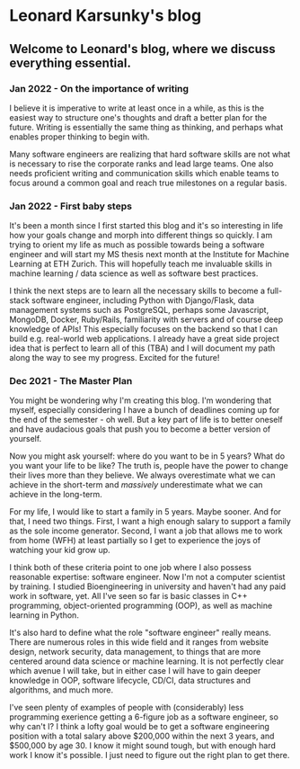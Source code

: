 # Leonard Karsunky's blog

## Welcome to Leonard's blog, where we discuss everything essential.

### Jan 2022 - On the importance of writing
I believe it is imperative to write at least once in a while, as this is the easiest way to structure one's thoughts and draft a better plan for the future. Writing is essentially the same thing as thinking, and perhaps what enables proper thinking to begin with.

Many software engineers are realizing that hard software skills are not what is necessary to rise the corporate ranks and lead large teams. One also needs proficient writing and communication skills which enable teams to focus around a common goal and reach true milestones on a regular basis.

### Jan 2022 - First baby steps

It's been a month since I first started this blog and it's so interesting in life how your goals change and morph into different things so quickly. I am trying to orient my life as much as possible towards being a software engineer and will start my MS thesis next month at the Institute for Machine Learning at ETH Zurich. This will hopefully teach me invaluable skills in machine learning / data science as well as software best practices.

I think the next steps are to learn all the necessary skills to become a full-stack software engineer, including Python with Django/Flask, data management systems such as PostgreSQL, perhaps some Javascript, MongoDB, Docker, Ruby/Rails, familiarity with servers and of course deep knowledge of APIs! This especially focuses on the backend so that I can build e.g. real-world web applications. I already have a great side project idea that is perfect to learn all of this (TBA) and I will document my path along the way to see my progress. Excited for the future!

### Dec 2021 - The Master Plan

You might be wondering why I'm creating this blog. I'm wondering that myself, especially considering I have a bunch of deadlines coming up for the end of the semester - oh well. But a key part of life is to better oneself and have audacious goals that push you to become a better version of yourself.

Now you might ask yourself: where do you want to be in 5 years? What do you want your life to be like? The truth is, people have the power to change their lives more than they believe. We always overestimate what we can achieve in the short-term and _massively_ underestimate what we can achieve in the long-term.

For my life, I would like to start a family in 5 years. Maybe sooner. And for that, I need two things. First, I want a high enough salary to support a family as the sole income generator. Second, I want a job that allows me to work from home (WFH) at least partially so I get to experience the joys of watching your kid grow up.

I think both of these criteria point to one job where I also possess reasonable expertise: software engineer. Now I'm not a computer scientist by training. I studied Bioengineering in university and haven't had any paid work in software, yet. All I've seen so far is basic classes in C++ programming, object-oriented programming (OOP), as well as machine learning in Python.

It's also hard to define what the role "software engineer" really means. There are numerous roles in this wide field and it ranges from website design, network security, data management, to things that are more centered around data science or machine learning. It is not perfectly clear which avenue I will take, but in either case I will have to gain deeper knowledge in OOP, software lifecycle, CD/CI, data structures and algorithms, and much more.

I've seen plenty of examples of people with (considerably) less programming exerience getting a 6-figure job as a software engineer, so why can't I? I think a lofty goal would be to get a software engineering position with a total salary above $200,000 within the next 3 years, and $500,000 by age 30. I know it might sound tough, but with enough hard work I know it's possible. I just need to figure out the right plan to get there.

